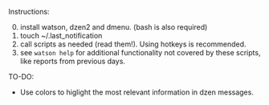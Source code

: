 Instructions:

0. install watson, dzen2 and dmenu. (bash is also required)
1. touch ~/.last_notification
2. call scripts as needed (read them!). Using hotkeys is recommended.
3. see `watson help` for additional functionality not covered by these scripts, like reports from previous days.


TO-DO:
- Use colors to higlight the most relevant information in dzen messages.
